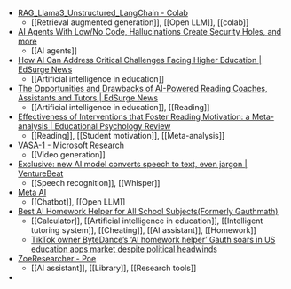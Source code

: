 - [RAG_Llama3_Unstructured_LangChain - Colab](https://colab.research.google.com/drive/1BJYYyrPVe0_9EGyXqeNyzmVZDrCRZwsg#scrollTo=bKZWdc1_J5hm)
	- [[Retrieval augmented generation]], [[Open LLM]], [[colab]]
- [AI Agents With Low/No Code, Hallucinations Create Security Holes, and more](https://www.deeplearning.ai/the-batch/issue-245/)
	- [[AI agents]]
- [How AI Can Address Critical Challenges Facing Higher Education | EdSurge News](https://www.edsurge.com/news/2024-03-29-how-ai-can-address-critical-challenges-facing-higher-education)
	- [[Artificial intelligence in education]]
- [The Opportunities and Drawbacks of AI-Powered Reading Coaches, Assistants and Tutors | EdSurge News](https://www.edsurge.com/news/2024-04-17-the-opportunities-and-drawbacks-of-ai-powered-reading-coaches-assistants-and-tutors)
	- [[Artificial intelligence in education]], [[Reading]]
- [Effectiveness of Interventions that Foster Reading Motivation: a Meta-analysis | Educational Psychology Review](https://link.springer.com/article/10.1007/s10648-023-09719-3)
	- [[Reading]], [[Student motivation]], [[Meta-analysis]]
- [VASA-1 - Microsoft Research](https://www.microsoft.com/en-us/research/project/vasa-1/)
	- [[Video generation]]
- [Exclusive: new AI model converts speech to text, even jargon | VentureBeat](https://venturebeat.com/ai/exclusive-powerful-new-ai-model-accurately-converts-speech-to-text-even-your-companys-jargon/)
	- [[Speech recognition]], [[Whisper]]
- [Meta AI](https://www.meta.ai/)
	- [[Chatbot]], [[Open LLM]]
- [Best AI Homework Helper for All School Subjects(Formerly Gauthmath)](https://www.gauthmath.com/)
	- [[Calculator]], [[Artificial intelligence in education]], [[Intelligent tutoring system]], [[Cheating]], [[AI assistant]], [[Homework]]
	- [TikTok owner ByteDance’s ‘AI homework helper’ Gauth soars in US education apps market despite political headwinds](https://www.scmp.com/tech/tech-trends/article/3259369/tiktok-owner-bytedances-ai-homework-helper-gauth-soars-us-education-apps-market-despite-political?_hsmi=303235289)
- [ZoeResearcher - Poe](https://poe.com/ZoeResearcher)
	- [[AI assistant]], [[Library]], [[Research tools]]
-